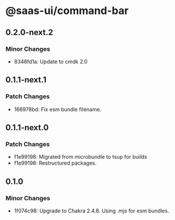 # @saas-ui/command-bar

## 0.2.0-next.2

### Minor Changes

- 8346fd1a: Update to cmdk 2.0

## 0.1.1-next.1

### Patch Changes

- 166978bd: Fix esm bundle filename.

## 0.1.1-next.0

### Patch Changes

- f1e99198: Migrated from microbundle to tsup for builds
- f1e99198: Restructured packages.

## 0.1.0

### Minor Changes

- 1f074c98: Upgrade to Chakra 2.4.8. Using .mjs for esm bundles.
